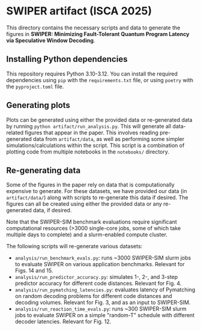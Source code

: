 # SWIPER artifact (ISCA 2025)

This directory contains the necessary scripts and data to generate the figures
in **SWIPER: Minimizing Fault-Tolerant Quantum Program Latency via Speculative
Window Decoding**.

## Installing Python dependencies
This repository requires Python 3.10-3.12. You can install the required dependencies
using `pip` with the `requirements.txt` file, or using `poetry` with the
`pyproject.toml` file.

## Generating plots
Plots can be generated using either the provided data or re-generated data by
running `python artifact/run_analysis.py`. This will generate all data-related
figures that appear in the paper. This involves reading pre-generated data from
`artifact/data`, as well as performing some simpler simulations/calculations
within the script. This script is a combination of
plotting code from multiple notebooks in the `notebooks/` directory.

## Re-generating data
Some of the figures in the paper rely on data that is computationally expensive
to generate. For these datasets, we have provided our data (in `artifact/data/`)
along with scripts to re-generate this data if desired. The figures can all be
created using either the provided data or any re-generated data, if desired.

Note that the SWIPER-SIM
benchmark evaluations require significant computational resources (>3000
single-core jobs, some of which take multiple days to complete) and a
slurm-enabled compute cluster.

The following scripts will re-generate various datasets:

- `analysis/run_benchmark_evals.py`: runs ~3000 SWIPER-SIM slurm jobs to evaluate
  SWIPER on various application benchmarks. Relevant for Figs. 14 and 15.
- `analysis/run_predictor_accuracy.py`: simulates 1-, 2-, and 3-step predictor
  accuracy for different code distances. Relevant for Fig. 4.
- `analysis/run_pymatching_latencies.py`: evaluates latency of Pymatching on
  random decoding problems for different code distances and decoding volumes.
  Relevant for Fig. 3, and as an input to SWIPER-SIM.
- `analysis/run_reaction_time_evals.py`: runs ~300 SWIPER-SIM slurm jobs to
  evaluate SWIPER on a simple "random-T" schedule with different decoder
  latencies. Relevant for Fig. 12.